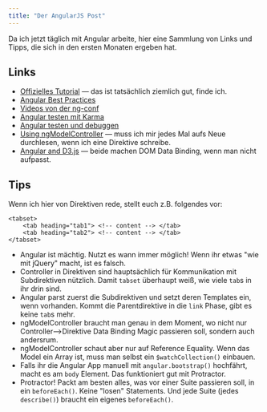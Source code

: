 ```yaml
---
title: "Der AngularJS Post"
---
```


Da ich jetzt täglich mit Angular arbeite, hier eine Sammlung von Links und Tipps, die sich in den ersten Monaten ergeben hat.

## Links

* [Offizielles Tutorial](https://docs.angularjs.org/tutorial) — das ist tatsächlich ziemlich gut, finde ich.
* [Angular Best Practices](https://www.youtube.com/watch?v=ZhfUv0spHCY)
* [Videos von der ng-conf](https://www.youtube.com/user/ngconfvideos)
* [Angular testen mit Karma](http://www.yearofmoo.com/2013/01/full-spectrum-testing-with-angularjs-and-karma.html)
* [Angular testen und debuggen](http://www.yearofmoo.com/2013/09/advanced-testing-and-debugging-in-angularjs.html)
* [Using ngModelController](http://www.chroder.com/2014/02/01/using-ngmodelcontroller-with-custom-directives/) — muss ich mir jedes Mal aufs Neue durchlesen, wenn ich eine Direktive schreibe.
* [Angular and D3.js](http://alexandros.resin.io/angular-d3-svg/) — beide machen DOM Data Binding, wenn man nicht aufpasst.

## Tips

Wenn ich hier von Direktiven rede, stellt euch z.B. folgendes vor:

    <tabset>
        <tab heading="tab1"> <!-- content --> </tab>
        <tab heading="tab2"> <!-- content --> </tab>
    </tabset>

* Angular ist mächtig. Nutzt es wann immer möglich! Wenn ihr etwas "wie mit jQuery" macht, ist es falsch.
* Controller in Direktiven sind hauptsächlich für Kommunikation mit Subdirektiven nützlich. Damit ``tabset`` überhaupt weiß, wie viele ``tab``s in ihr drin sind.
* Angular parst zuerst die Subdirektiven und setzt deren Templates ein, wenn vorhanden. Kommt die Parentdirektive in die ``link`` Phase, gibt es keine ``tab``s mehr.
* ngModelController braucht man genau in dem Moment, wo nicht nur Controller-->Direktive Data Binding Magic passieren soll, sondern auch andersrum.
* ngModelController schaut aber nur auf Reference Equality. Wenn das Model ein Array ist, muss man selbst ein ``$watchCollection()`` einbauen.
* Falls ihr die Angular App manuell mit ``angular.bootstrap()`` hochfährt, macht es am ``body`` Element. Das funktioniert gut mit Protractor.
* Protractor! Packt am besten alles, was vor einer Suite passieren soll, in ein ``beforeEach()``. Keine "losen" Statements. Und jede Suite (jedes ``describe()``) braucht ein eigenes ``beforeEach()``.